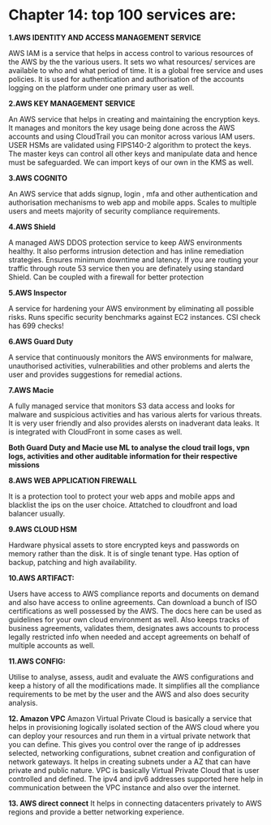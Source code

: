 # Chapter 14: top 100 services are:


**1.AWS IDENTITY AND ACCESS MANAGEMENT SERVICE**

AWS IAM is a service that helps in access control to various resources of the AWS by the the various users. It sets wo what resources/ services are available to who and what period of time. It is a global free service and uses policies. It is used for authentication and authorisation of the accounts logging on the platform under one primary user as well.

**2.AWS KEY MANAGEMENT SERVICE**

An AWS service that helps in creating and maintaining the encryption keys. It manages and monitors the key usage being done across the AWS accounts and using CloudTrail you can monitor across various IAM users. USER HSMs are validated using FIPS140-2 algorithm to protect the keys. The master keys can control all other keys and manipulate data and hence must be safeguarded. We can import keys of our own in the KMS as well.

**3.AWS COGNITO**

An AWS service that adds signup, login , mfa and other authentication and authorisation mechanisms to web app and mobile apps. Scales to multiple users and meets majority of security compliance requirements.

**4.AWS Shield**

A managed AWS DDOS protection service to keep AWS environments healthy. It also performs intrusion detection and has inline remediation strategies. Ensures minimum downtime and latency. If you are routing your traffic through route 53 service then you are definately using standard Shield. Can be coupled with a firewall for better protection

**5.AWS Inspector**

A service for hardening your AWS environment by eliminating all possible risks. Runs specific security benchmarks against EC2 instances. CSI check has 699 checks!

**6.AWS Guard Duty**

A service that continuously monitors the AWS environments for malware, unauthorised activities, vulnerabilities and other problems and alerts the user and provides suggestions for remedial actions.

**7.AWS Macie**

A fully managed service that monitors S3 data access and looks for malware and suspicious activities and has various alerts for various threats. It is very user friendly and also provides alersts on inadverant data leaks. It is integrated with CloudFront in some cases as well.

**Both Guard Duty and Macie use ML to analyse the cloud trail logs, vpn logs, activities and other auditable information for their respective missions**

**8.AWS WEB APPLICATION FIREWALL**

It is a protection tool to protect your web apps and mobile apps and blacklist the ips on the user choice. Attatched to cloudfront and load balancer usually.

**9.AWS CLOUD HSM**

Hardware physical assets to store encrypted keys and passwords on memory rather than the disk. It is of single tenant type. Has option of backup, patching and high availability.

**10.AWS ARTIFACT:**

Users have access to AWS compliance reports and documents on demand and also have access to online agreements. Can download a bunch of ISO certifications as well possessed by the AWS. The docs here can be used as guidelines for your own cloud environment as well. Also keeps tracks of business agreements, validates them, designates aws accounts to process legally restricted info when needed and accept agreements on behalf of multiple accounts as well.

**11.AWS CONFIG:**

Utilise to analyse, assess, audit and evaluate the AWS configurations and keep a history of all the modifications made. It simplifies all the compliance requirements to be met by the user and the AWS and also does security analysis.

**12. Amazon VPC**
Amazon Virtual Private Cloud is basically a service that helps in provisioning logically isolated section of the AWS cloud where you can deploy your resources and run them in a virtual private network that you can define. This gives you control over the range of ip addresses selected, networking configurations, subnet creation and configuration of network gateways. It helps in creating subnets under a AZ that can have private and public nature. VPC is basically Virtual Private Cloud that is user controlled and defined. The ipv4 and ipv6 addresses supported here help in communication between the VPC instance and also over the internet.

**13. AWS direct connect**
It helps in connecting datacenters privately to AWS regions and provide a better networking experience.
